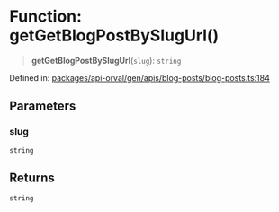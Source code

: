 # Function: getGetBlogPostBySlugUrl()

> **getGetBlogPostBySlugUrl**(`slug`): `string`

Defined in: [packages/api-orval/gen/apis/blog-posts/blog-posts.ts:184](https://github.com/the-inconvenience-store/mono-example/blob/a3e1f4667d455f254c4a536af743fc2dff215781/packages/api-orval/gen/apis/blog-posts/blog-posts.ts#L184)

## Parameters

### slug

`string`

## Returns

`string`
